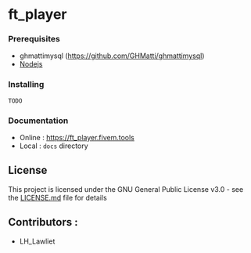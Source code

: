 # ft_player

### Prerequisites

* ghmattimysql (https://github.com/GHMatti/ghmattimysql)
* [Nodejs](https://nodejs.org/)

### Installing

```
TODO
```

### Documentation

- Online : https://ft_player.fivem.tools
- Local : `docs` directory

## License

This project is licensed under the GNU General Public License v3.0 - see the [LICENSE.md](LICENSE.md) file for details

## Contributors :

- LH_Lawliet

